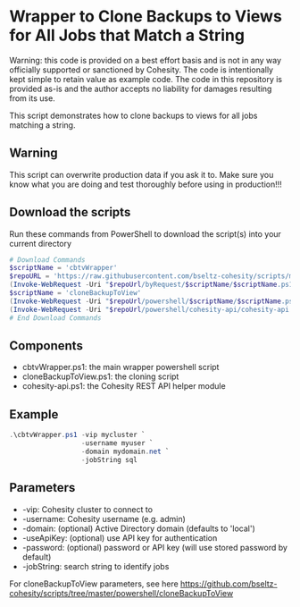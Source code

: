# Wrapper to Clone Backups to Views for All Jobs that Match a String

Warning: this code is provided on a best effort basis and is not in any way officially supported or sanctioned by Cohesity. The code is intentionally kept simple to retain value as example code. The code in this repository is provided as-is and the author accepts no liability for damages resulting from its use.

This script demonstrates how to clone backups to views for all jobs matching a string.

## Warning

This script can overwrite production data if you ask it to. Make sure you know what you are doing and test thoroughly before using in production!!!

## Download the scripts

Run these commands from PowerShell to download the script(s) into your current directory

```powershell
# Download Commands
$scriptName = 'cbtvWrapper'
$repoURL = 'https://raw.githubusercontent.com/bseltz-cohesity/scripts/master'
(Invoke-WebRequest -Uri "$repoUrl/byRequest/$scriptName/$scriptName.ps1").content | Out-File "$scriptName.ps1"; (Get-Content "$scriptName.ps1") | Set-Content "$scriptName.ps1"
$scriptName = 'cloneBackupToView'
(Invoke-WebRequest -Uri "$repoUrl/powershell/$scriptName/$scriptName.ps1").content | Out-File "$scriptName.ps1"; (Get-Content "$scriptName.ps1") | Set-Content "$scriptName.ps1"
(Invoke-WebRequest -Uri "$repoUrl/powershell/cohesity-api/cohesity-api.ps1").content | Out-File cohesity-api.ps1; (Get-Content cohesity-api.ps1) | Set-Content cohesity-api.ps1
# End Download Commands
```

## Components

* cbtvWrapper.ps1: the main wrapper powershell script
* cloneBackupToView.ps1: the cloning script
* cohesity-api.ps1: the Cohesity REST API helper module

## Example

```powershell
.\cbtvWrapper.ps1 -vip mycluster `
                  -username myuser `
                  -domain mydomain.net `
                  -jobString sql
```

## Parameters

* -vip: Cohesity cluster to connect to
* -username: Cohesity username (e.g. admin)
* -domain: (optional) Active Directory domain (defaults to 'local')
* -useApiKey: (optional) use API key for authentication
* -password: (optional) password or API key (will use stored password by default)
* -jobString: search string to identify jobs

For cloneBackupToView parameters, see here <https://github.com/bseltz-cohesity/scripts/tree/master/powershell/cloneBackupToView>
